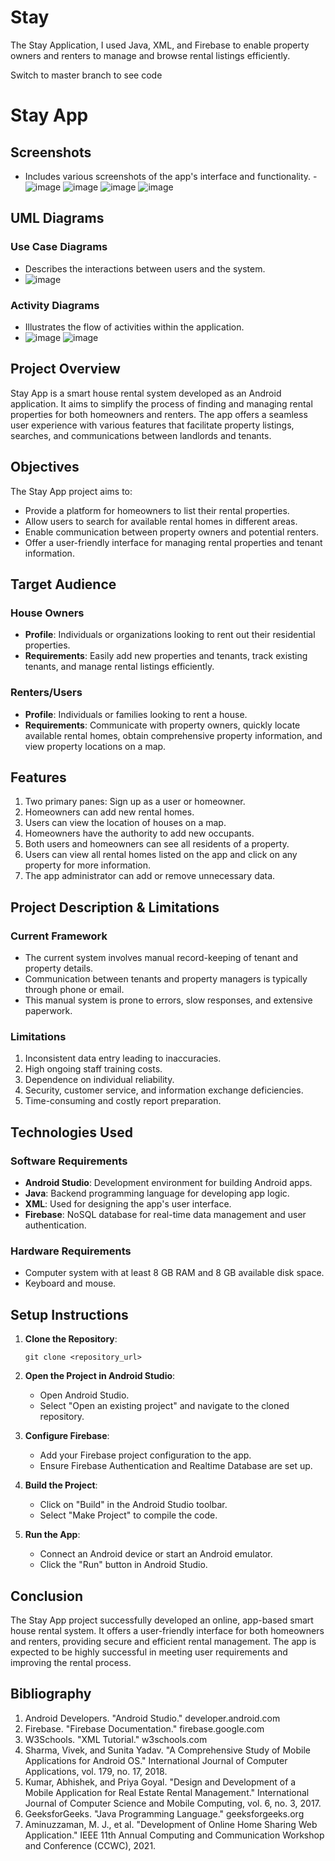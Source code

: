 # Stay
The Stay Application, I used Java, XML, and Firebase to enable property owners and renters to manage and browse rental listings efficiently.


Switch to master branch to see code


# Stay App


## Screenshots
- Includes various screenshots of the app's interface and functionality.
  -![image](https://github.com/user-attachments/assets/1517dd0f-5216-4064-9b30-50000d38cc01)
  ![image](https://github.com/user-attachments/assets/3357caa7-039a-4c5a-9884-1ab1a9ee234e)
  ![image](https://github.com/user-attachments/assets/5607a867-331d-4de9-84e4-2dce5265a1c0)
  ![image](https://github.com/user-attachments/assets/8132d9d1-488d-45f2-a460-4b95df59ca3c)


## UML Diagrams

### Use Case Diagrams
- Describes the interactions between users and the system.
- ![image](https://github.com/user-attachments/assets/14aed29d-44ff-404d-af1e-e6c7d745d6cd)


### Activity Diagrams
- Illustrates the flow of activities within the application.
- ![image](https://github.com/user-attachments/assets/6c17bb18-61f9-4bba-948a-0b9659ef9ddc)
![image](https://github.com/user-attachments/assets/bab6cd9f-6434-40ca-bcac-4b66ea1c52c4)


## Project Overview

Stay App is a smart house rental system developed as an Android application. It aims to simplify the process of finding and managing rental properties for both homeowners and renters. The app offers a seamless user experience with various features that facilitate property listings, searches, and communications between landlords and tenants.

## Objectives

The Stay App project aims to:
- Provide a platform for homeowners to list their rental properties.
- Allow users to search for available rental homes in different areas.
- Enable communication between property owners and potential renters.
- Offer a user-friendly interface for managing rental properties and tenant information.

## Target Audience

### House Owners
- **Profile**: Individuals or organizations looking to rent out their residential properties.
- **Requirements**: Easily add new properties and tenants, track existing tenants, and manage rental listings efficiently.

### Renters/Users
- **Profile**: Individuals or families looking to rent a house.
- **Requirements**: Communicate with property owners, quickly locate available rental homes, obtain comprehensive property information, and view property locations on a map.

## Features

1. Two primary panes: Sign up as a user or homeowner.
2. Homeowners can add new rental homes.
3. Users can view the location of houses on a map.
4. Homeowners have the authority to add new occupants.
5. Both users and homeowners can see all residents of a property.
6. Users can view all rental homes listed on the app and click on any property for more information.
7. The app administrator can add or remove unnecessary data.

## Project Description & Limitations

### Current Framework
- The current system involves manual record-keeping of tenant and property details.
- Communication between tenants and property managers is typically through phone or email.
- This manual system is prone to errors, slow responses, and extensive paperwork.

### Limitations
1. Inconsistent data entry leading to inaccuracies.
2. High ongoing staff training costs.
3. Dependence on individual reliability.
4. Security, customer service, and information exchange deficiencies.
5. Time-consuming and costly report preparation.

## Technologies Used

### Software Requirements
- **Android Studio**: Development environment for building Android apps.
- **Java**: Backend programming language for developing app logic.
- **XML**: Used for designing the app's user interface.
- **Firebase**: NoSQL database for real-time data management and user authentication.

### Hardware Requirements
- Computer system with at least 8 GB RAM and 8 GB available disk space.
- Keyboard and mouse.

## Setup Instructions

1. **Clone the Repository**: 
   ```
   git clone <repository_url>
   ```
2. **Open the Project in Android Studio**:
   - Open Android Studio.
   - Select "Open an existing project" and navigate to the cloned repository.

3. **Configure Firebase**:
   - Add your Firebase project configuration to the app.
   - Ensure Firebase Authentication and Realtime Database are set up.

4. **Build the Project**:
   - Click on "Build" in the Android Studio toolbar.
   - Select "Make Project" to compile the code.

5. **Run the App**:
   - Connect an Android device or start an Android emulator.
   - Click the "Run" button in Android Studio.





## Conclusion

The Stay App project successfully developed an online, app-based smart house rental system. It offers a user-friendly interface for both homeowners and renters, providing secure and efficient rental management. The app is expected to be highly successful in meeting user requirements and improving the rental process.

## Bibliography

1. Android Developers. "Android Studio." developer.android.com
2. Firebase. "Firebase Documentation." firebase.google.com
3. W3Schools. "XML Tutorial." w3schools.com
4. Sharma, Vivek, and Sunita Yadav. "A Comprehensive Study of Mobile Applications for Android OS." International Journal of Computer Applications, vol. 179, no. 17, 2018.
5. Kumar, Abhishek, and Priya Goyal. "Design and Development of a Mobile Application for Real Estate Rental Management." International Journal of Computer Science and Mobile Computing, vol. 6, no. 3, 2017.
6. GeeksforGeeks. "Java Programming Language." geeksforgeeks.org
7. Aminuzzaman, M. J., et al. "Development of Online Home Sharing Web Application." IEEE 11th Annual Computing and Communication Workshop and Conference (CCWC), 2021.




